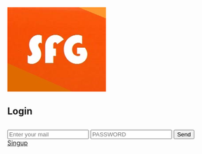 <html>
<head>
<meta charset="UTF-8">
<meta lang="es">
<link href="https://fonts.googleapis.com/css?family=Roboto&display=swap" rel="stylesheet">
<link rel=" shorcut icon " type=" image/x-icon " href="sfglogo.ico">
<img src="sfglog.jpg" alt="IMGEN SFG" title="IMAGEN SFG"/>
<link rel="stylesheet" href="LOGIN.css">
     </head>
<body>
         <nav class="d34">
<h1>Login<h1> 
</nav>
<div class="t78">
 <form action="INICIARSECION.php" methotd="post"></form>
 <input type="text" name="email" placeholder="Enter your mail" maxlength="50">
 <input type="Password" name="Password" placeholder="PASSWORD" maxlength="20"  >
 <input type="submit" value="Send">
</div>
<nav class="t79">
<span><a href="REGISTRARSE.php">Singup</a></span>
</nav>
  </body>
 </html>
